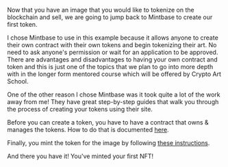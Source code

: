 Now that you have an image that you would like to tokenize on the blockchain and sell, we are going to jump back to Mintbase to create our first token.

I chose Mintbase to use in this example because it allows anyone to create their own contract with their own tokens and begin tokenizing their art.  No need to ask anyone's permission or wait for an application to be approved. There are advantages and disadvantages to having your own contract and token and this is just one of the topics that we plan to go into more depth with in the longer form mentored course which will be offered by Crypto Art School.

One of the other reason I chose Mintbase was it took quite a lot of the work away from me!  They have great step-by-step guides that walk you through the process of creating your tokens using their site.

Before you can create a token, you have to have a contract that owns & manages the tokens. How to do that is documented [here](https://docs.mintbase.io/getting-started/creating-a-smart-contract).

Finally, you mint the token for the image by following [these instructions](https://docs.mintbase.io/getting-started/minting).

And there you have it!  You've minted your first NFT! 
